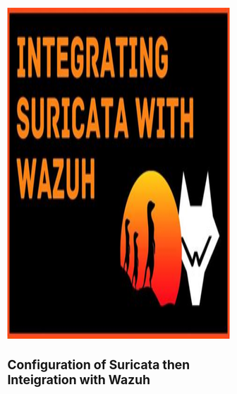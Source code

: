 <p align="center">
    <img src="./images/intro.jpg" width="750" height="750" />
</p>

# Configuration of Suricata then Inteigration with Wazuh
